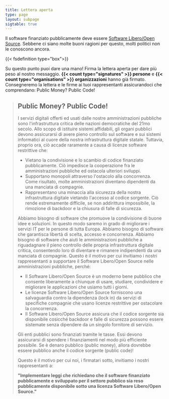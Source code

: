 ```yaml
---
title: Lettera aperta 
type: page
layout: subpage
sigtable: true
---
```


Il software finanziato pubblicamente deve essere [Software Libero/Open Source][fs]. Sebbene ci siano molte buoni ragioni per questo, molti politici non le conoscono ancora.

{{< fsdefinition type="box">}}

Su questo punto puoi dare una mano! Firma la lettera aperta per dare più peso al nostro messaggio. **{{< count type="signatures" >}} persone** e **{{< count type="organisations" >}} organizzazioni** hanno già firmato. Consegneremo la lettera e le firme ai tuoi rappresentanti assicurandoci che comprendano: Public Money? Public Code!

> ## Public Money? Public Code!
> 
> I servizi digitali offerti ed usati dalle nostre amministrazioni pubbliche sono l'infrastruttura critica delle nazioni democratiche del 21mo secolo. Allo scopo di istituire sistemi affidabili, gli organi pubblici devono assicurarsi di avere pieno controllo sul software e sui sistemi informatici al cuore della nostra infrastruttura digitale statale. Tuttavia, proprio ora, ciò accade raramente a causa di licenze software restrittive che:
> 
> * Vietano la condivisione e lo scambio di codice finanziato pubblicamente. Ciò impedisce la cooperazione fra le amministrazioni pubbliche ed ostacola ulteriori sviluppi.
> * Supportano monopoli attraverso l'ostacolo alla concorrenza. Come risultato, molte amministrazioni diventano dipendenti da una manciata di compagnie.
> * Rappresentano una minaccia alla sicurezza della nostra infrastruttura digitale vietando l'accesso al codice sorgente. Ciò rende estremamente difficile, se non addirittura impossibile, la rimozione di backdoor e la chiusura di falle di sicurezza.
> 
> Abbiamo bisogno di software che promuove la condivisione di buone idee e soluzioni. In questo modo saremo in grado di migliorare i servizi IT per le persone di tutta Europa. Abbiamo bisogno di software che garantisca libertà di scelta, accesso e concorrenza. Abbiamo bisogno di software che aiuti le amministrazioni pubbliche a riguadagnare il pieno controllo delle propria infrastruttura digitale critica, consentendo loro di diventare e rimanere indipendenti da una manciata di compagnie. Questo è il motivo per cui invitiamo i nostri rappresentanti a supportare il Software Libero/Open Source nelle amministrazioni pubbliche, perché:
> 
> * Il Software Libero/Open Source è un moderno bene pubblico che consente liberamente a chiunque di usare, studiare, condividere e migliorare le applicazioni che usiamo tutti i giorni.
> * Le licenze Software Libero/Open Source forniscono una salvaguardia contro la dipendenza (lock in) da servizi di specifiche compagnie che usano licenze restrittive per ostacolare la concorrenza.
> * Il Software Libero/Open Source assicura che il codice sorgente sia disponibile cosicché backdoor e falle di sicurezza possono essere sistemate senza dipendere da un singolo fornitore di servizio.
> 
> Gli enti pubblici sono finanziati tramite le tasse. Essi devono assicurarsi di spendere i finanziamenti nel modo più efficiente possibile. Se è denaro pubblico (public money), allora dovrebbe essere pubblico anche il codice sorgente (public code)!
> 
> Questo è il motivo per cui noi, i firmatari sotto, invitiamo i nostri rappresentanti a:
> 
> **"Implementare leggi che richiedano che il software finanziato pubblicamente e sviluppato per il settore pubblico sia reso pubblicamente disponibile sotto una licenza Software Libero/Open Source."**

[fs]: https://fsfe.org/freesoftware/basics/summary.html "Il Software Libero dà a chiunque il diritto di usare, studiare, condividere e migliorare il software. Questo diritto aiuta a supportare altri diritti fondamentali come la libertà di parola, di stampa e la tutela della privacy."
